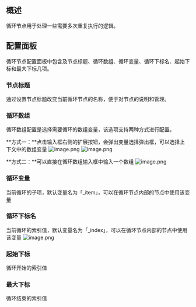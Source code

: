 ## 概述
循环节点用于处理一些需要多次重复执行的逻辑。
## 配置面板
循环节点配置面板中包含及节点标题、循环数组、循环变量、循环下标名、起始下标和最大下标几项。
### 节点标题
通过设置节点标题改变当前循环节点的名称，便于对节点的说明和管理。
### 循环数组
循环数组配置是选择需要循环的数组变量，该选项支持两种方式进行配置。

**方式一：**点击输入框右侧的扩展按钮，会弹出变量选择弹出框，可以选择上下文中的数组变量
![image.png](/img/服务编排/loop-01.png)
![image.png](/img/服务编排/loop-02.png)

**方式二：**可以直接在循环数组输入框中输入一个数组
![image.png](/img/服务编排/loop-03.png)

### 循环变量
当前循环的子项，默认变量名为「_item」，可以在循环节点内部的节点中使用该变量
### 循环下标名
当前循环的索引值，默认变量名为「_index」，可以在循环节点内部的节点中使用该变量
![image.png](/img/服务编排/loop-04.png)
### 起始下标
循环开始的索引值
### 最大下标
循环结束的索引值